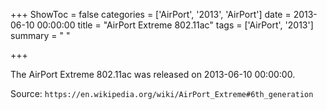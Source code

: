 +++
ShowToc = false
categories = ['AirPort', '2013', 'AirPort']
date = 2013-06-10 00:00:00
title = "AirPort Extreme 802.11ac"
tags = ['AirPort', '2013']
summary = " "

+++

The AirPort Extreme 802.11ac was released on 2013-06-10 00:00:00.

Source: `https://en.wikipedia.org/wiki/AirPort_Extreme#6th_generation`
